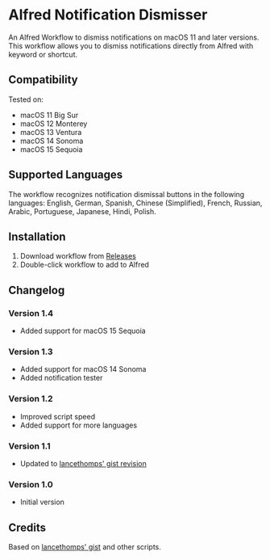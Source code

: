 # Alfred Notification Dismisser

An Alfred Workflow to dismiss notifications on macOS 11 and later versions.
This workflow allows you to dismiss notifications directly from Alfred with keyword or shortcut.

## Compatibility

Tested on:
- macOS 11 Big Sur
- macOS 12 Monterey
- macOS 13 Ventura
- macOS 14 Sonoma
- macOS 15 Sequoia

## Supported Languages

The workflow recognizes notification dismissal buttons in the following languages: English, German, Spanish, Chinese (Simplified), French, Russian, Arabic, Portuguese, Japanese, Hindi, Polish.

## Installation

1. Download workflow from [Releases](https://github.com/bpetrynski/alfred-notification-dismisser/releases)
2. Double-click workflow to add to Alfred

## Changelog

### Version 1.4
- Added support for macOS 15 Sequoia

### Version 1.3
- Added support for macOS 14 Sonoma
- Added notification tester

### Version 1.2
- Improved script speed
- Added support for more languages

### Version 1.1
- Updated to [lancethomps' gist revision](https://gist.github.com/lancethomps/a5ac103f334b171f70ce2ff983220b4f/revisions#diff-83192c5d8a65f0aa536c1b7346b1d2a4bf1d05e94c5d14d0f68193952d081232)

### Version 1.0
- Initial version

## Credits

Based on [lancethomps' gist](https://gist.github.com/lancethomps/a5ac103f334b171f70ce2ff983220b4f) and other scripts.

